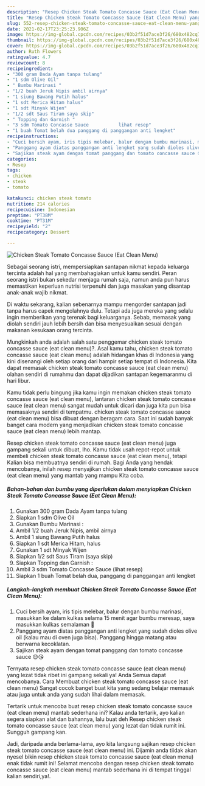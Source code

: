 ```yaml
---
description: "Resep Chicken Steak Tomato Concasse Sauce (Eat Clean Menu) yang lezat dan Mudah Dibuat"
title: "Resep Chicken Steak Tomato Concasse Sauce (Eat Clean Menu) yang lezat dan Mudah Dibuat"
slug: 552-resep-chicken-steak-tomato-concasse-sauce-eat-clean-menu-yang-lezat-dan-mudah-dibuat
date: 2021-02-17T23:25:23.906Z
image: https://img-global.cpcdn.com/recipes/03b2f51d7ace3f26/680x482cq70/chicken-steak-tomato-concasse-sauce-eat-clean-menu-foto-resep-utama.jpg
thumbnail: https://img-global.cpcdn.com/recipes/03b2f51d7ace3f26/680x482cq70/chicken-steak-tomato-concasse-sauce-eat-clean-menu-foto-resep-utama.jpg
cover: https://img-global.cpcdn.com/recipes/03b2f51d7ace3f26/680x482cq70/chicken-steak-tomato-concasse-sauce-eat-clean-menu-foto-resep-utama.jpg
author: Ruth Flowers
ratingvalue: 4.7
reviewcount: 8
recipeingredient:
- "300 gram Dada Ayam tanpa tulang"
- "1 sdm Olive Oil"
- " Bumbu Marinasi "
- "1/2 buah Jeruk Nipis ambil airnya"
- "1 siung Bawang Putih halus"
- "1 sdt Merica Hitam halus"
- "1 sdt Minyak Wijen"
- "1/2 sdt Saus Tiram saya skip"
- " Topping dan Garnish "
- "3 sdm Tomato Concasse Sauce           lihat resep"
- "1 buah Tomat belah dua panggang di panggangan anti lengket"
recipeinstructions:
- "Cuci bersih ayam, iris tipis melebar, balur dengan bumbu marinasi, masukkan ke dalam kulkas selama 15 menit agar bumbu meresap, saya masukkan kulkas semalaman 😬"
- "Panggang ayam diatas panggangan anti lengket yang sudah dioles olive oil (kalau mau di oven juga bisa). Panggang hingga matang atau berwarna kecoklatan."
- "Sajikan steak ayam dengan tomat panggang dan tomato concasse sauce 😍😘"
categories:
- Resep
tags:
- chicken
- steak
- tomato

katakunci: chicken steak tomato 
nutrition: 214 calories
recipecuisine: Indonesian
preptime: "PT38M"
cooktime: "PT31M"
recipeyield: "2"
recipecategory: Dessert

---
```



![Chicken Steak Tomato Concasse Sauce (Eat Clean Menu)](https://img-global.cpcdn.com/recipes/03b2f51d7ace3f26/680x482cq70/chicken-steak-tomato-concasse-sauce-eat-clean-menu-foto-resep-utama.jpg)

Sebagai seorang istri, mempersiapkan santapan nikmat kepada keluarga tercinta adalah hal yang membahagiakan untuk kamu sendiri. Peran seorang istri bukan sekedar menjaga rumah saja, namun anda pun harus memastikan keperluan nutrisi terpenuhi dan juga masakan yang disantap anak-anak wajib nikmat.

Di waktu  sekarang, kalian sebenarnya mampu mengorder santapan jadi tanpa harus capek mengolahnya dulu. Tetapi ada juga mereka yang selalu ingin memberikan yang terenak bagi keluarganya. Sebab, memasak yang diolah sendiri jauh lebih bersih dan bisa menyesuaikan sesuai dengan makanan kesukaan orang tercinta. 



Mungkinkah anda adalah salah satu penggemar chicken steak tomato concasse sauce (eat clean menu)?. Asal kamu tahu, chicken steak tomato concasse sauce (eat clean menu) adalah hidangan khas di Indonesia yang kini disenangi oleh setiap orang dari hampir setiap tempat di Indonesia. Kita dapat memasak chicken steak tomato concasse sauce (eat clean menu) olahan sendiri di rumahmu dan dapat dijadikan santapan kegemaranmu di hari libur.

Kamu tidak perlu bingung jika kamu ingin memakan chicken steak tomato concasse sauce (eat clean menu), lantaran chicken steak tomato concasse sauce (eat clean menu) sangat mudah untuk dicari dan juga kita pun bisa memasaknya sendiri di tempatmu. chicken steak tomato concasse sauce (eat clean menu) bisa dibuat dengan beragam cara. Saat ini sudah banyak banget cara modern yang menjadikan chicken steak tomato concasse sauce (eat clean menu) lebih mantap.

Resep chicken steak tomato concasse sauce (eat clean menu) juga gampang sekali untuk dibuat, lho. Kamu tidak usah repot-repot untuk membeli chicken steak tomato concasse sauce (eat clean menu), tetapi Kalian bisa membuatnya sendiri di rumah. Bagi Anda yang hendak mencobanya, inilah resep menyajikan chicken steak tomato concasse sauce (eat clean menu) yang mantab yang mampu Kita coba.

<!--inarticleads1-->

##### Bahan-bahan dan bumbu yang diperlukan dalam menyiapkan Chicken Steak Tomato Concasse Sauce (Eat Clean Menu):

1. Gunakan 300 gram Dada Ayam tanpa tulang
1. Siapkan 1 sdm Olive Oil
1. Gunakan  Bumbu Marinasi :
1. Ambil 1/2 buah Jeruk Nipis, ambil airnya
1. Ambil 1 siung Bawang Putih halus
1. Siapkan 1 sdt Merica Hitam, halus
1. Gunakan 1 sdt Minyak Wijen
1. Siapkan 1/2 sdt Saus Tiram (saya skip)
1. Siapkan  Topping dan Garnish :
1. Ambil 3 sdm Tomato Concasse Sauce           (lihat resep)
1. Siapkan 1 buah Tomat belah dua, panggang di panggangan anti lengket




<!--inarticleads2-->

##### Langkah-langkah membuat Chicken Steak Tomato Concasse Sauce (Eat Clean Menu):

1. Cuci bersih ayam, iris tipis melebar, balur dengan bumbu marinasi, masukkan ke dalam kulkas selama 15 menit agar bumbu meresap, saya masukkan kulkas semalaman 😬
1. Panggang ayam diatas panggangan anti lengket yang sudah dioles olive oil (kalau mau di oven juga bisa). Panggang hingga matang atau berwarna kecoklatan.
1. Sajikan steak ayam dengan tomat panggang dan tomato concasse sauce 😍😘




Ternyata resep chicken steak tomato concasse sauce (eat clean menu) yang lezat tidak ribet ini gampang sekali ya! Anda Semua dapat mencobanya. Cara Membuat chicken steak tomato concasse sauce (eat clean menu) Sangat cocok banget buat kita yang sedang belajar memasak atau juga untuk anda yang sudah lihai dalam memasak.

Tertarik untuk mencoba buat resep chicken steak tomato concasse sauce (eat clean menu) mantab sederhana ini? Kalau anda tertarik, ayo kalian segera siapkan alat dan bahannya, lalu buat deh Resep chicken steak tomato concasse sauce (eat clean menu) yang lezat dan tidak rumit ini. Sungguh gampang kan. 

Jadi, daripada anda berlama-lama, ayo kita langsung sajikan resep chicken steak tomato concasse sauce (eat clean menu) ini. Dijamin anda tiidak akan nyesel bikin resep chicken steak tomato concasse sauce (eat clean menu) enak tidak rumit ini! Selamat mencoba dengan resep chicken steak tomato concasse sauce (eat clean menu) mantab sederhana ini di tempat tinggal kalian sendiri,ya!.

